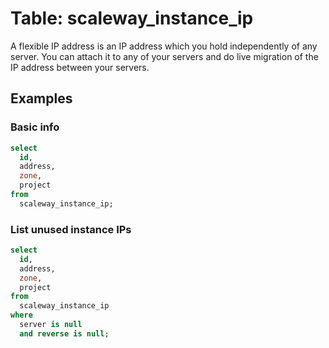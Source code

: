 # Table: scaleway_instance_ip

A flexible IP address is an IP address which you hold independently of any server. You can attach it to any of your servers and do live migration of the IP address between your servers.

## Examples

### Basic info

```sql
select
  id,
  address,
  zone,
  project
from
  scaleway_instance_ip;
```

### List unused instance IPs

```sql
select
  id,
  address,
  zone,
  project
from
  scaleway_instance_ip
where
  server is null
  and reverse is null;
```
